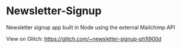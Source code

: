 # Newsletter-Signup
Newsletter signup app built in Node using the external Mailchimp API

View on Glitch: https://glitch.com/~newsletter-signup-ph1l900d
